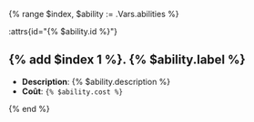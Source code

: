 {% range $index, $ability := .Vars.abilities %}

:attrs{id="{% $ability.id %}"}

## {% add $index 1 %}. {% $ability.label %}

- **Description**: {% $ability.description %}
- **Coût**: `{% $ability.cost %}`

{% end %}
